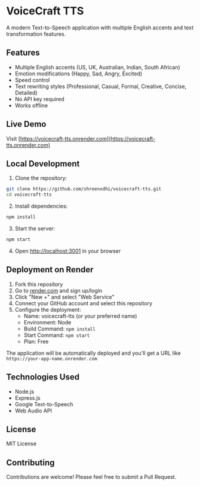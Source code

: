 # VoiceCraft TTS

A modern Text-to-Speech application with multiple English accents and text transformation features.

## Features

- Multiple English accents (US, UK, Australian, Indian, South African)
- Emotion modifications (Happy, Sad, Angry, Excited)
- Speed control
- Text rewriting styles (Professional, Casual, Formal, Creative, Concise, Detailed)
- No API key required
- Works offline

## Live Demo

Visit [https://voicecraft-tts.onrender.com](https://voicecraft-tts.onrender.com)

## Local Development

1. Clone the repository:
```bash
git clone https://github.com/shreenxdhi/voicecraft-tts.git
cd voicecraft-tts
```

2. Install dependencies:
```bash
npm install
```

3. Start the server:
```bash
npm start
```

4. Open [http://localhost:3001](http://localhost:3001) in your browser

## Deployment on Render

1. Fork this repository
2. Go to [render.com](https://render.com) and sign up/login
3. Click "New +" and select "Web Service"
4. Connect your GitHub account and select this repository
5. Configure the deployment:
   - Name: voicecraft-tts (or your preferred name)
   - Environment: Node
   - Build Command: `npm install`
   - Start Command: `npm start`
   - Plan: Free

The application will be automatically deployed and you'll get a URL like `https://your-app-name.onrender.com`

## Technologies Used

- Node.js
- Express.js
- Google Text-to-Speech
- Web Audio API

## License

MIT License

## Contributing

Contributions are welcome! Please feel free to submit a Pull Request.

